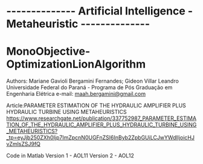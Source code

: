 # -------------- Artificial Intelligence - Metaheuristic --------------
# MonoObjective-OptimizationLionAlgorithm

Authors: Mariane Gavioli Bergamini Fernandes; Gideon Villar Leandro
Universidade Federal do Paraná - Programa de Pós Graduação em Engenharia Elétrica
e-mail: maah.bergamini@gmail.com

Article:PARAMETER ESTIMATION OF THE HYDRAULIC AMPLIFIER PLUS HYDRAULIC TURBINE USING METAHEURISTICS
https://www.researchgate.net/publication/337752987_PARAMETER_ESTIMATION_OF_THE_HYDRAULIC_AMPLIFIER_PLUS_HYDRAULIC_TURBINE_USING_METAHEURISTICS?_tp=eyJjb250ZXh0Ijp7ImZpcnN0UGFnZSI6InByb2ZpbGUiLCJwYWdlIjoicHJvZmlsZSJ9fQ

Code in Matlab
Version 1 - AOL11
Version 2 - AOL12

